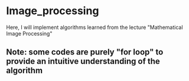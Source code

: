 # Image_processing

Here, I will implement algorithms learned from the lecture "Mathematical Image Processing"

## Note: some codes are purely "for loop" to provide an intuitive understanding of the algorithm
